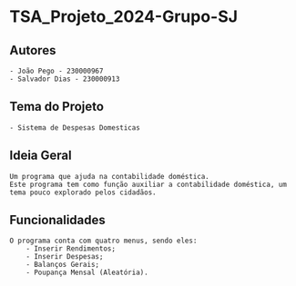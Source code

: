 # TSA_Projeto_2024-Grupo-SJ

## Autores
    - João Pego - 230000967
    - Salvador Dias - 230000913

## Tema do Projeto
    - Sistema de Despesas Domesticas

## Ideia Geral
    Um programa que ajuda na contabilidade doméstica. 
    Este programa tem como função auxiliar a contabilidade doméstica, um tema pouco explorado pelos cidadãos.

## Funcionalidades
    O programa conta com quatro menus, sendo eles: 
        - Inserir Rendimentos;
        - Inserir Despesas; 
        - Balanços Gerais;
        - Poupança Mensal (Aleatória). 

